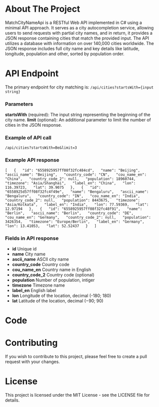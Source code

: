 # About The Project
MatchCityNameApi is a RESTful Web API implemented in C# using a minimal API approach. 
It serves as a city autocompletion service, allowing users to send requests with partial city names, 
and in return, it provides a JSON response containing cities that match the provided input. The API 
utilizes a database with information on over 140,000 cities worldwide.
The JSON response includes full city name and key details like latitude, longitude, population and other, sorted
by population order.

# API Endpoint
The primary endpoint for city matching is:
`/api/cities?startsWith={input string}`

### Parameters
**startsWith** (required): The input string representing the beginning of the city name.
**limit** (optional): An additional parameter to limit the number of cities in the JSON response. 

### Example of API call
`/api/cities?startsWith=Be&limit=3`

### Example API response
`[  
  {  
    "id": "6558925957ff08f32fc484cd",  
    "name": "Beijing",  
    "ascii_name": "Beijing",  
    "country_code": "CN",  
    "cou_name_en": "China",  
    "country_code_2": null,  
    "population": 18960744,  
    "timezone": "Asia/Shanghai",  
    "label_en": "China",  
    "lon": 116.39723,  
    "lat": 39.9075  
  },  
  {  
    "id": "6558925d57ff08f32fc4f49e",  
    "name": "Bengaluru",  
    "ascii_name": "Bengaluru",  
    "country_code": "IN",  
    "cou_name_en": "India",  
    "country_code_2": null,  
    "population": 8443675,  
    "timezone": "Asia/Kolkata",  
    "label_en": "India",  
    "lon": 77.59369,  
    "lat": 12.97194  
  },  
  {  
    "id": "6558925957ff08f32fc48f91",  
    "name": "Berlin",  
    "ascii_name": "Berlin",  
    "country_code": "DE",  
    "cou_name_en": "Germany",  
    "country_code_2": null,  
    "population": 3426354,  
    "timezone": "Europe/Berlin",  
    "label_en": "Germany",  
    "lon": 13.41053,  
    "lat": 52.52437  
  }  
]`  

### Fields in API response
- **id** Unique id
- **name** City name
- **ascii_name** ASCII city name
- **country_code** Country code
- **cou_name_en** Country name in English
- **country_code_2** Country code (optional)
- **population** Number of population, intiger
- **timezone** Timezone name
- **label_en** English label
- **lon**  Longitude of the location, decimal (-180; 180) 
- **lat** Latitude of the location, decimal (−90; 90)

# Code

# Contributing
If you wish to contribute to this project, please feel free to create a pull request with your changes.
# License
This project is licensed under the MIT License - see the LICENSE file for details.
